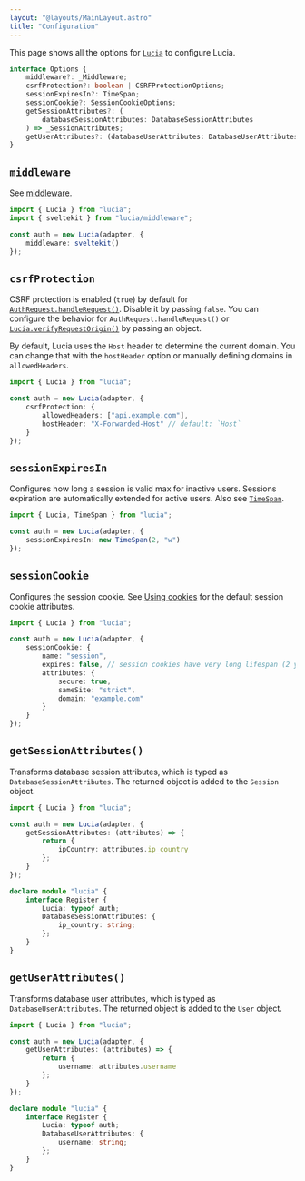 ```yaml
---
layout: "@layouts/MainLayout.astro"
title: "Configuration"
---
```


This page shows all the options for [`Lucia`]() to configure Lucia.

```ts
interface Options {
	middleware?: _Middleware;
	csrfProtection?: boolean | CSRFProtectionOptions;
	sessionExpiresIn?: TimeSpan;
	sessionCookie?: SessionCookieOptions;
	getSessionAttributes?: (
		databaseSessionAttributes: DatabaseSessionAttributes
	) => _SessionAttributes;
	getUserAttributes?: (databaseUserAttributes: DatabaseUserAttributes) => _UserAttributes;
}
```

## `middleware`

See [middleware]().

```ts
import { Lucia } from "lucia";
import { sveltekit } from "lucia/middleware";

const auth = new Lucia(adapter, {
	middleware: sveltekit()
});
```

## `csrfProtection`

CSRF protection is enabled (`true`) by default for [`AuthRequest.handleRequest()`](). Disable it by passing `false`. You can configure the behavior for `AuthRequest.handleRequest()` or [`Lucia.verifyRequestOrigin()`]() by passing an object.

By default, Lucia uses the `Host` header to determine the current domain. You can change that with the `hostHeader` option or manually defining domains in `allowedHeaders`.

```ts
import { Lucia } from "lucia";

const auth = new Lucia(adapter, {
	csrfProtection: {
		allowedHeaders: ["api.example.com"],
		hostHeader: "X-Forwarded-Host" // default: `Host`
	}
});
```

## `sessionExpiresIn`

Configures how long a session is valid max for inactive users. Sessions expiration are automatically extended for active users. Also see [`TimeSpan`]().

```ts
import { Lucia, TimeSpan } from "lucia";

const auth = new Lucia(adapter, {
	sessionExpiresIn: new TimeSpan(2, "w")
});
```

## `sessionCookie`

Configures the session cookie. See [Using cookies]() for the default session cookie attributes.

```ts
import { Lucia } from "lucia";

const auth = new Lucia(adapter, {
	sessionCookie: {
		name: "session",
		expires: false, // session cookies have very long lifespan (2 years)
		attributes: {
			secure: true,
			sameSite: "strict",
			domain: "example.com"
		}
	}
});
```

## `getSessionAttributes()`

Transforms database session attributes, which is typed as `DatabaseSessionAttributes`. The returned object is added to the `Session` object.

```ts
import { Lucia } from "lucia";

const auth = new Lucia(adapter, {
	getSessionAttributes: (attributes) => {
		return {
			ipCountry: attributes.ip_country
		};
	}
});

declare module "lucia" {
	interface Register {
		Lucia: typeof auth;
		DatabaseSessionAttributes: {
			ip_country: string;
		};
	}
}
```

## `getUserAttributes()`

Transforms database user attributes, which is typed as `DatabaseUserAttributes`. The returned object is added to the `User` object.

```ts
import { Lucia } from "lucia";

const auth = new Lucia(adapter, {
	getUserAttributes: (attributes) => {
		return {
			username: attributes.username
		};
	}
});

declare module "lucia" {
	interface Register {
		Lucia: typeof auth;
		DatabaseUserAttributes: {
			username: string;
		};
	}
}
```
